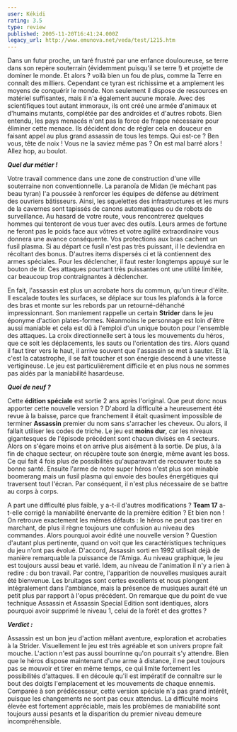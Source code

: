 ```yaml
---
user: Kékidi
rating: 3.5
type: review
published: 2005-11-20T16:41:24.000Z
legacy_url: http://www.emunova.net/veda/test/1215.htm
---
```

Dans un futur proche, un taré frustré par une enfance douloureuse, se terre dans son repère souterrain (évidemment puisqu'il se terre !) et projette de dominer le monde. Et alors ? voilà bien un fou de plus, comme la Terre en connaît des milliers. Cependant ce tyran est richissime et a amplement les moyens de conquérir le monde. Non seulement il dispose de ressources en matériel suffisantes, mais il n'a également aucune morale. Avec des scientifiques tout autant immoraux, ils ont créé une armée d'animaux et d'humains mutants, complétée par des androïdes et d'autres robots. Bien entendu, les pays menacés n'ont pas la force de frappe nécessaire pour éliminer cette menace. Ils décident donc de régler cela en douceur en faisant appel au plus grand assassin de tous les temps. Qui est-ce ? Ben vous, tête de noix ! Vous ne la saviez même pas ? On est mal barré alors ! Allez hop, au boulot.  

  

_**Quel dur métier !**_  

  

Votre travail commence dans une zone de construction d'une ville souterraine non conventionnelle. La paranoïa de Midan (le méchant pas beau tyran) l'a poussée à renforcer les équipes de défense au détriment des ouvriers bâtisseurs. Ainsi, les squelettes des infrastructures et les murs de la cavernes sont tapissés de canons automatiques ou de robots de surveillance. Au hasard de votre route, vous rencontrerez quelques hommes qui tenteront de vous tuer avec des outils. Leurs armes de fortune ne feront pas le poids face aux vôtres et votre agilité extraordinaire vous donnera une avance conséquente. Vos protections aux bras cachent un fusil plasma. Si au départ ce fusil n'est pas très puissant, il le deviendra en récoltant des bonus. D'autres items dispersés ci et là contiennent des armes spéciales. Pour les déclencher, il faut rester longtemps appuyé sur le bouton de tir. Ces attaques pourtant très puissantes ont une utilité limitée, car beaucoup trop contraignantes à déclencher.  

  

En fait, l'assassin est plus un acrobate hors du commun, qu'un tireur d'élite. Il escalade toutes les surfaces, se déplace sur tous les plafonds à la force des bras et monte sur les rebords par un retourné-déhanché impressionnant. Son maniement rappelle un certain **Strider** dans le jeu éponyme d'action plates-formes. Néanmoins le personnage est loin d'être aussi maniable et cela est dû à l'emploi d'un unique bouton pour l'ensemble des attaques. La croix directionnelle sert à tous les mouvements du héros, que ce soit les déplacements, les sauts ou l'orientation des tirs. Alors quand il faut tirer vers le haut, il arrive souvent que l'assassin se met à sauter. Et là, c'est la catastrophe, il se fait toucher et son énergie descend à une vitesse vertigineuse. Le jeu est particulièrement difficile et en plus nous ne sommes pas aidés par la maniabilité hasardeuse.  

  

_**Quoi de neuf ?**_  

  

Cette **édition spéciale** est sortie 2 ans après l'original. Que peut donc nous apporter cette nouvelle version ? D'abord la difficulté a heureusement été revue à la baisse, parce que franchement il était quasiment impossible de terminer **Assassin** premier du nom sans s'arracher les cheveux. Ou alors, il fallait utiliser les codes de triche. Le jeu est **moins dur**, car les niveaux gigantesques de l'épisode précédent sont chacun divisés en 4 secteurs. Alors on s'égare moins et on arrive plus aisément à la sortie. De plus, à la fin de chaque secteur, on récupère toute son énergie, même avant les boss. Ce qui fait 4 fois plus de possibilités qu'auparavant de recouvrer toute sa bonne santé. Ensuite l'arme de notre super héros n'est plus son minable boomerang mais un fusil plasma qui envoie des boules énergétiques qui traversent tout l'écran. Par conséquent, il n'est plus nécessaire de se battre au corps à corps.  

  

A part une difficulté plus faible, y a-t-il d'autres modifications ? **Team 17** a-t-elle corrigé la maniabilité énervante de la première édition ? Et bien non ! On retrouve exactement les mêmes défauts : le héros ne peut pas tirer en marchant, de plus il règne toujours une confusion au niveau des commandes. Alors pourquoi avoir édité une nouvelle version ? Question d'autant plus pertinente, quand on voit que les caractéristiques techniques du jeu n'ont pas évolué. D'accord, Assassin sorti en 1992 utilisait déjà de manière remarquable la puissance de l'Amiga. Au niveau graphique, le jeu est toujours aussi beau et varié. Idem, au niveau de l'animation il n'y a rien à redire : du bon travail. Par contre, l'apparition de nouvelles musiques aurait été bienvenue. Les bruitages sont certes excellents et nous plongent intégralement dans l'ambiance, mais la présence de musiques aurait été un petit plus par rapport à l'opus précédent. On remarque que du point de vue technique Assassin et Assassin Special Edition sont identiques, alors pourquoi avoir supprimé le niveau 1, celui de la forêt et des grottes ?  

  

_**Verdict :**_  

  

Assassin est un bon jeu d'action mêlant aventure, exploration et acrobaties à la Strider. Visuellement le jeu est très agréable et son univers propre fait mouche. L'action n'est pas aussi bourrinne qu'on pourrait s'y attendre. Bien que le héros dispose maintenant d'une arme à distance, il ne peut toujours pas se mouvoir et tirer en même temps, ce qui limite fortement les possibilités d'attaques. Il en découle qu'il est impératif de connaître sur le bout des doigts l'emplacement et les mouvements de chaque ennemis. Comparée à son prédécesseur, cette version spéciale n'a pas grand intérêt, puisque les changements ne sont pas ceux attendus. La difficulté moins élevée est fortement appréciable, mais les problèmes de maniabilité sont toujours aussi pesants et la disparition du premier niveau demeure incompréhensible.